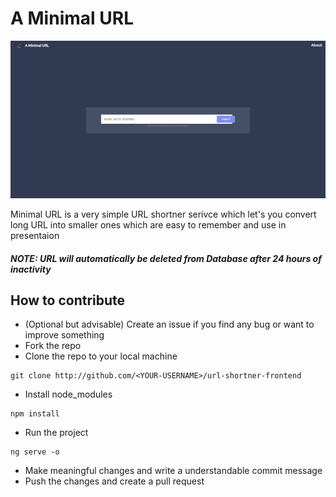 # A Minimal URL

![Minimal URL Homepage](./assets/saurabh.png "Homepage")

Minimal URL is a very simple URL shortner serivce which let's you convert long URL into smaller ones which are easy to remember and use in presentaion 

##### NOTE: URL will automatically be deleted from Database after 24 hours of inactivity

## How to contribute

* (Optional but advisable) Create an issue if you find any bug or want to improve something
* Fork the repo
* Clone the repo to your local machine

 
```
git clone http://github.com/<YOUR-USERNAME>/url-shortner-frontend
```

* Install node_modules
```
npm install
```
* Run the project

```
ng serve -o
```
* Make meaningful changes and write a understandable commit message
* Push the changes and create a pull request
